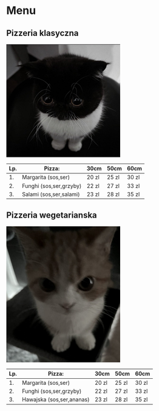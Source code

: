 # Menu

## Pizzeria klasyczna
<img src="img/1.jpg" width=300> 

|Lp. |Pizza:|  30cm| 50cm| 60cm |
|----|-------------------|-------|-------|------|
|1.  |Margarita (sos,ser)| 20 zl| 25 zl| 30 zl|
|2.  |Funghi (sos,ser,grzyby)| 22 zl| 27 zl| 33 zl |
|3.  |Salami (sos,ser,salami)| 23 zl| 28 zl| 35 zl|

## Pizzeria wegetarianska
<img src="img/2.jpg" width=300> 

|Lp. |Pizza:|  30cm| 50cm| 60cm |
|----|-------------------|-------|-------|------|
|1.  |Margarita (sos,ser)| 20 zl| 25 zl| 30 zl|
|2.  |Funghi (sos,ser,grzyby)| 22 zl| 27 zl| 33 zl |
|3.  |Hawajska (sos,ser,ananas)| 23 zl| 28 zl| 35 zl|

